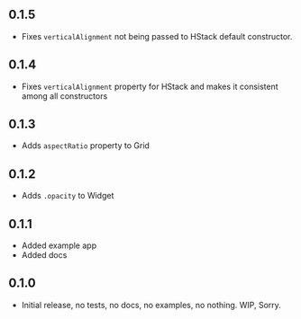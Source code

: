 ## 0.1.5
- Fixes `verticalAlignment` not being passed to HStack default constructor.

## 0.1.4
- Fixes `verticalAlignment` property for HStack and makes it consistent among all constructors

## 0.1.3
- Adds `aspectRatio` property to Grid

## 0.1.2
- Adds `.opacity` to Widget

## 0.1.1
- Added example app
- Added docs 

## 0.1.0
- Initial release, no tests, no docs, no examples, no nothing. WIP, Sorry.
